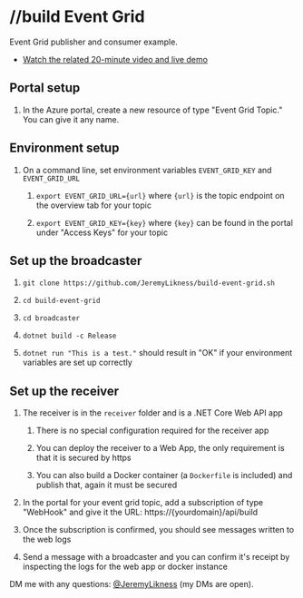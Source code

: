 # //build Event Grid

Event Grid publisher and consumer example.

* [Watch the related 20-minute video and live demo](https://jlik.me/dij)

## Portal setup 

1. In the Azure portal, create a new resource of type "Event Grid Topic." You can give it any name. 

## Environment setup

1. On a command line, set environment variables `EVENT_GRID_KEY` and `EVENT_GRID_URL`

    1. `export EVENT_GRID_URL={url}` where `{url}` is the topic endpoint on the overview tab for your topic 

    1. `export EVENT_GRID_KEY={key}` where `{key}` can be found in the portal under "Access Keys" for your topic 

## Set up the broadcaster

1. `git clone https://github.com/JeremyLikness/build-event-grid.sh`

1. `cd build-event-grid`

1. `cd broadcaster` 

1. `dotnet build -c Release` 

1. `dotnet run "This is a test."` should result in "OK" if your environment variables are set up correctly

## Set up the receiver 

1. The receiver is in the `receiver` folder and is a .NET Core Web API app 

    1. There is no special configuration required for the receiver app 

    1. You can deploy the receiver to a Web App, the only requirement is that it is secured by https 
    
    1. You can also build a Docker container (a `Dockerfile` is included) and publish that, again it must be secured
    
1. In the portal for your event grid topic, add a subscription of type "WebHook" and give it the URL: https://{yourdomain}/api/build 

1. Once the subscription is confirmed, you should see messages written to the web logs 

1. Send a message with a broadcaster and you can confirm it's receipt by inspecting the logs for the web app or docker instance

DM me with any questions: [@JeremyLikness](https://twitter.com/JeremyLikness) (my DMs are open).

